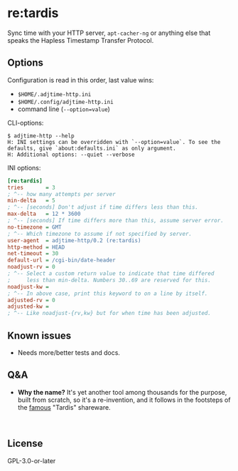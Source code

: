 ﻿
re:tardis
=========

<!--#echo json="package.json" key="description" -->
Sync time with your HTTP server, `apt-cacher-ng` or anything else that speaks
the Hapless Timestamp Transfer Protocol.
<!--/#echo -->



Options
-------

Configuration is read in this order, last value wins:
  * `$HOME/.adjtime-http.ini`
  * `$HOME/.config/adjtime-http.ini`
  * command line (`--option=value`)

CLI-options:

```text
$ adjtime-http --help
H: INI settings can be overridden with `--option=value`. To see the defaults, give `about:defaults.ini` as only argument.
H: Additional options: --quiet --verbose
```

INI options:

<!--#include file="defaults.ini" code="ini" start="" -->
<!--#verbatim lncnt="23" -->
```ini
[re:tardis]
tries       = 3
; ^-- how many attempts per server
min-delta   = 5
; ^-- [seconds] Don't adjust if time differs less than this.
max-delta   = 12 * 3600
; ^-- [seconds] If time differs more than this, assume server error.
no-timezone = GMT
; ^-- Which timezone to assume if not specified by server.
user-agent  = adjtime-http/0.2 (re:tardis)
http-method = HEAD
net-timeout = 30
default-url = /cgi-bin/date-header
noadjust-rv = 0
; ^-- Select a custom return value to indicate that time differed
;     less than min-delta. Numbers 30..69 are reserved for this.
noadjust-kw =
; ^-- In above case, print this keyword to on a line by itself.
adjusted-rv = 0
adjusted-kw =
; ^-- Like noadjust-{rv,kw} but for when time has been adjusted.
```
<!--/include-->


<!--#toc stop="scan" -->



Known issues
------------

* Needs more/better tests and docs.


Q&A
---
  * __Why the name?__ It's yet another tool among thousands for the purpose,
    built from scratch, so it's a re-invention, and it follows in the
    footsteps of the [famous][ntpv-tardis] "Tardis" shareware.




&nbsp;

  [ntpv-tardis]: https://en.wikipedia.org/w/?oldid=707712214#Tardis_and_Trinity_College.2C_Dublin

License
-------
<!--#echo json="package.json" key=".license" -->
GPL-3.0-or-later
<!--/#echo -->
